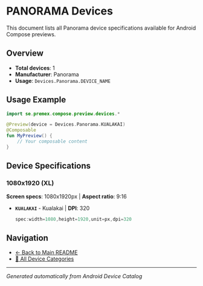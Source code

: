 # PANORAMA Devices

This document lists all Panorama device specifications available for Android Compose previews.

## Overview

- **Total devices**: 1
- **Manufacturer**: Panorama
- **Usage**: `Devices.Panorama.DEVICE_NAME`

## Usage Example

```kotlin
import se.premex.compose.preview.devices.*

@Preview(device = Devices.Panorama.KUALAKAI)
@Composable
fun MyPreview() {
    // Your composable content
}
```

## Device Specifications

### 1080x1920 (XL)

**Screen specs**: 1080x1920px | **Aspect ratio**: 9:16

- **`KUALAKAI`** - Kualakai | **DPI**: 320
  ```kotlin
  spec:width=1080,height=1920,unit=px,dpi=320
  ```

## Navigation

- [← Back to Main README](../../README.md)
- [📱 All Device Categories](../README.md)

---
*Generated automatically from Android Device Catalog*
